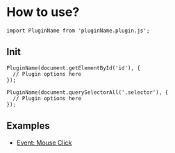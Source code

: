 # How to use?
```
import PluginName from 'pluginName.plugin.js';
```

## Init
```
PluginName(document.getElementById('id'), {
  // Plugin options here
});
```

```
PluginName(document.querySelectorAll('.selector'), {
  // Plugin options here
});
```

## Examples
- [Event: Mouse Click](https://github.com/R00T80Y/js-plugin-template/commit/e9af22a40324b95636b5986feb23e1dc926f5114)
